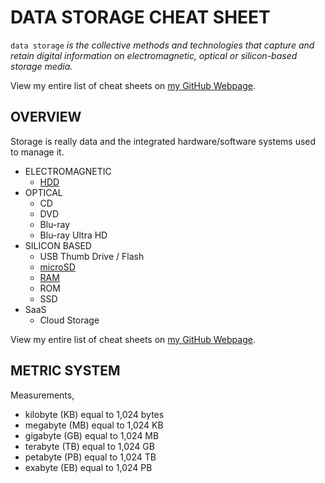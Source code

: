 # DATA STORAGE CHEAT SHEET

`data storage` _is the collective methods and technologies
that capture and retain digital information on electromagnetic,
optical or silicon-based storage media._

View my entire list of cheat sheets on
[my GitHub Webpage](https://jeffdecola.github.io/my-cheat-sheets/).

## OVERVIEW

Storage is really data and the integrated
hardware/software systems used to manage it.

* ELECTROMAGNETIC
  * [HDD](https://github.com/JeffDeCola/my-cheat-sheets/tree/master/other/computer-hardware/technologies/hard-drives-cheat-sheet)
* OPTICAL
  * CD
  * DVD
  * Blu-ray
  * Blu-ray Ultra HD
* SILICON BASED
  * USB Thumb Drive / Flash 
  * [microSD](https://github.com/JeffDeCola/my-cheat-sheets/tree/master/other/computer-hardware/technologies/microSD-cards-cheat-sheet)
  * [RAM](https://github.com/JeffDeCola/my-cheat-sheets/tree/master/other/computer-hardware/pc/ram-cheat-sheet)
  * ROM
  * SSD
* SaaS
  * Cloud Storage

View my entire list of cheat sheets on
[my GitHub Webpage](https://jeffdecola.github.io/my-cheat-sheets/).

## METRIC SYSTEM

Measurements,

* kilobyte (KB) equal to 1,024 bytes
* megabyte (MB) equal to 1,024 KB
* gigabyte (GB) equal to 1,024 MB
* terabyte (TB) equal to 1,024 GB
* petabyte (PB) equal to 1,024 TB
* exabyte (EB) equal to 1,024 PB





